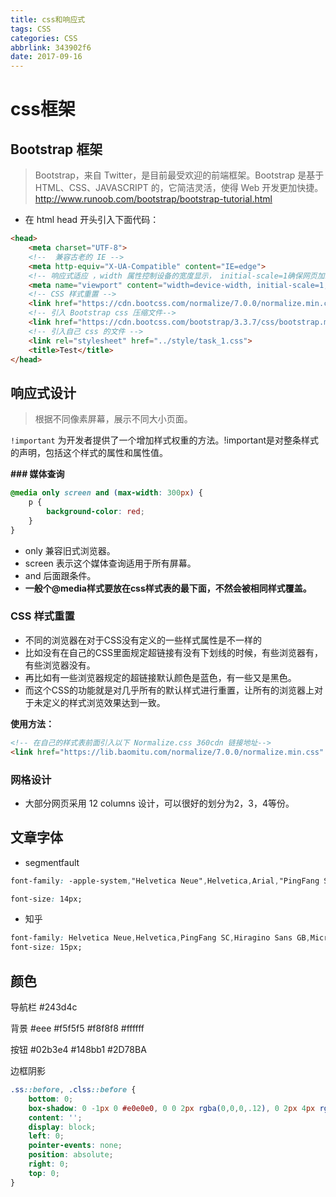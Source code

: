 ```yaml
---
title: css和响应式
tags: CSS
categories: CSS
abbrlink: 343902f6
date: 2017-09-16
---
```


# css框架
## Bootstrap 框架
> Bootstrap，来自 Twitter，是目前最受欢迎的前端框架。Bootstrap 是基于 HTML、CSS、JAVASCRIPT 的，它简洁灵活，使得 Web 开发更加快捷。
http://www.runoob.com/bootstrap/bootstrap-tutorial.html

* 在 html head 开头引入下面代码：

```html
<head>
    <meta charset="UTF-8">
    <!--  兼容古老的 IE -->
    <meta http-equiv="X-UA-Compatible" content="IE=edge">
    <!-- 响应式适应 ，width 属性控制设备的宽度显示， initial-scale=1确保网页加载时，以 1:1 的比例呈现，不会有任何的缩放，user-scalable=no 可以禁用其缩放（zooming）功能-->
    <meta name="viewport" content="width=device-width, initial-scale=1, user-scalable=no">
    <!-- CSS 样式重置 -->
    <link href="https://cdn.bootcss.com/normalize/7.0.0/normalize.min.css" rel="stylesheet">
    <!-- 引入 Bootstrap css 压缩文件-->
    <link href="https://cdn.bootcss.com/bootstrap/3.3.7/css/bootstrap.min.css" rel="stylesheet">
    <!-- 引入自己 css 的文件 -->
    <link rel="stylesheet" href="../style/task_1.css">
    <title>Test</title>
</head>
```

## 响应式设计

> 根据不同像素屏幕，展示不同大小页面。

`!important` 为开发者提供了一个增加样式权重的方法。!important是对整条样式的声明，包括这个样式的属性和属性值。

**### 媒体查询**

```css
@media only screen and (max-width: 300px) {
    p {
        background-color: red;
    }
}
```

* only 兼容旧式浏览器。
* screen 表示这个媒体查询适用于所有屏幕。
* and 后面跟条件。
* **一般个@media样式要放在css样式表的最下面，不然会被相同样式覆盖。**

### CSS 样式重置

* 不同的浏览器在对于CSS没有定义的一些样式属性是不一样的
* 比如没有在自己的CSS里面规定超链接有没有下划线的时候，有些浏览器有，有些浏览器没有。
* 再比如有一些浏览器规定的超链接默认颜色是蓝色，有一些又是黑色。
* 而这个CSS的功能就是对几乎所有的默认样式进行重置，让所有的浏览器上对于未定义的样式浏览效果达到一致。

**使用方法：**

```html
<!-- 在自己的样式表前面引入以下 Normalize.css 360cdn 链接地址-->
<link href="https://lib.baomitu.com/normalize/7.0.0/normalize.min.css" rel="stylesheet">
```

### 网格设计

* 大部分网页采用 12 columns 设计，可以很好的划分为2，3，4等份。


## 文章字体

* segmentfault
```css
font-family: -apple-system,"Helvetica Neue",Helvetica,Arial,"PingFang SC","Hiragino Sans GB","WenQuanYi Micro Hei","Microsoft Yahei",sans-serif;

font-size: 14px;
```

* 知乎
```css
font-family: Helvetica Neue,Helvetica,PingFang SC,Hiragino Sans GB,Microsoft YaHei,Noto Sans CJK SC,WenQuanYi Micro Hei,Arial,sans-serif;
font-size: 15px;
```

## 颜色

导航栏 #243d4c

背景 #eee
#f5f5f5
#f8f8f8
#ffffff

按钮 #02b3e4
#148bb1
#2D78BA

边框阴影
```css
.ss::before, .clss::before {
    bottom: 0;
    box-shadow: 0 -1px 0 #e0e0e0, 0 0 2px rgba(0,0,0,.12), 0 2px 4px rgba(0,0,0,.24);
    content: '';
    display: block;
    left: 0;
    pointer-events: none;
    position: absolute;
    right: 0;
    top: 0;
}
```